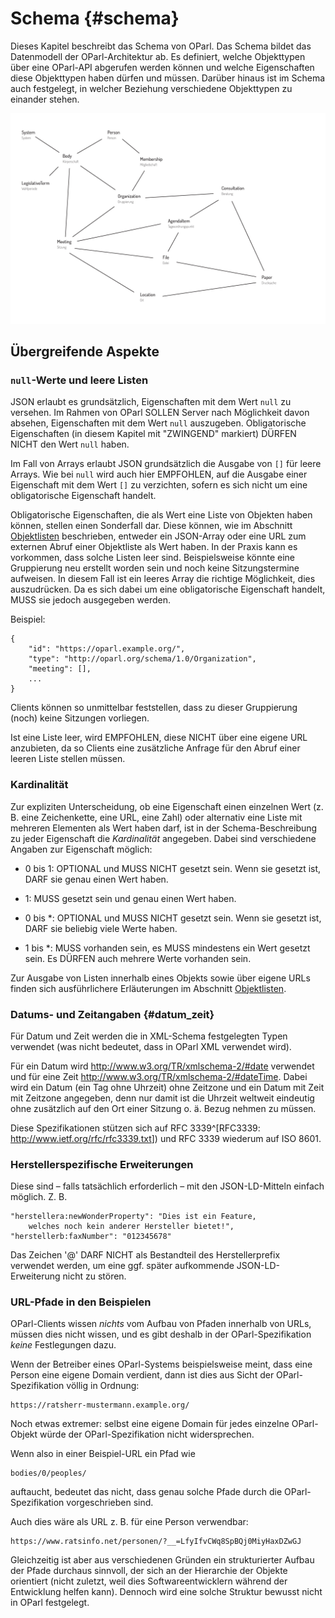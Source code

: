 Schema  {#schema}
======

Dieses Kapitel beschreibt das Schema von OParl. Das Schema bildet das
Datenmodell der OParl-Architektur ab. Es definiert, welche Objekttypen
über eine OParl-API abgerufen werden können und welche Eigenschaften
diese Objekttypen haben dürfen und müssen. Darüber hinaus ist im Schema
auch festgelegt, in welcher Beziehung verschiedene Objekttypen zu
einander stehen.

![OParl Objekttypen: Ein Überblick](images/objekttypen_graph.png)


Übergreifende Aspekte
---------------------

### `null`-Werte und leere Listen

JSON erlaubt es grundsätzlich, Eigenschaften mit dem Wert `null` zu versehen.
Im Rahmen von OParl SOLLEN Server nach Möglichkeit davon absehen, Eigenschaften
mit dem Wert `null` auszugeben. Obligatorische Eigenschaften (in diesem Kapitel mit "ZWINGEND" markiert) DÜRFEN NICHT den Wert `null` haben.

Im Fall von Arrays erlaubt JSON grundsätzlich die Ausgabe von `[]` für leere Arrays.
Wie bei `null` wird auch hier EMPFOHLEN, auf die Ausgabe einer Eigenschaft mit dem Wert `[]` zu verzichten, sofern es sich nicht um eine obligatorische Eigenschaft handelt.

Obligatorische Eigenschaften, die als Wert eine Liste von Objekten haben können,
stellen einen Sonderfall dar. Diese können, wie im Abschnitt
[Objektlisten](#objektlisten) beschrieben, entweder ein JSON-Array oder eine
URL zum externen Abruf einer Objektliste als Wert haben. In der Praxis kann es
vorkommen, dass solche Listen leer sind. Beispielsweise könnte eine Gruppierung
neu erstellt worden sein und noch keine Sitzungstermine aufweisen. In diesem
Fall ist ein leeres Array die richtige Möglichkeit, dies auszudrücken. Da es sich
dabei um eine obligatorische Eigenschaft handelt, MUSS sie jedoch ausgegeben werden.

Beispiel:

~~~~~  {#schema_ex1 .json}
{
    "id": "https://oparl.example.org/",
    "type": "http://oparl.org/schema/1.0/Organization",
    "meeting": [],
    ...
}
~~~~~

Clients können so unmittelbar feststellen, dass zu dieser Gruppierung (noch) keine
Sitzungen vorliegen.

Ist eine Liste leer, wird EMPFOHLEN, diese NICHT über eine eigene URL anzubieten,
da so Clients eine zusätzliche Anfrage für den Abruf einer leeren Liste stellen
müssen.


### Kardinalität

Zur expliziten Unterscheidung, ob eine Eigenschaft einen einzelnen Wert
(z. B. eine Zeichenkette, eine URL, eine Zahl) oder alternativ eine Liste mit
mehreren Elementen als Wert haben darf, ist in der Schema-Beschreibung 
zu jeder Eigenschaft die *Kardinalität* angegeben. Dabei sind verschiedene
Angaben zur Eigenschaft möglich:

* 0 bis 1: OPTIONAL und MUSS NICHT gesetzt sein. Wenn sie gesetzt ist,
  DARF sie genau einen Wert haben.

* 1: MUSS gesetzt sein und genau einen Wert haben.

* 0 bis *: OPTIONAL und MUSS NICHT gesetzt sein. Wenn sie gesetzt ist,
  DARF sie beliebig viele Werte haben.

* 1 bis *: MUSS vorhanden sein, es MUSS mindestens ein Wert gesetzt sein.
  Es DÜRFEN auch mehrere Werte vorhanden sein.

Zur Ausgabe von Listen innerhalb eines Objekts sowie über eigene URLs finden sich
ausführlichere Erläuterungen im Abschnitt [Objektlisten](#objektlisten).

### Datums- und Zeitangaben  {#datum_zeit}

Für Datum und Zeit werden die in XML-Schema festgelegten Typen verwendet
(was nicht bedeutet, dass in OParl XML verwendet wird).

Für ein Datum wird http://www.w3.org/TR/xmlschema-2/#date verwendet und
für eine Zeit http://www.w3.org/TR/xmlschema-2/#dateTime. Dabei wird ein
Datum (ein Tag ohne Uhrzeit) ohne Zeitzone und ein Datum mit Zeit mit
Zeitzone angegeben, denn nur damit ist die Uhrzeit weltweit eindeutig
ohne zusätzlich auf den Ort einer Sitzung o. ä. Bezug nehmen zu müssen.

Diese Spezifikationen stützen sich auf RFC 3339^[RFC3339:
<http://www.ietf.org/rfc/rfc3339.txt>]) und RFC 3339 wiederum auf ISO 8601.

### Herstellerspezifische Erweiterungen

Diese sind – falls tatsächlich erforderlich – mit den JSON-LD-Mitteln einfach möglich. Z. B.

~~~~~
"herstellera:newWonderProperty": "Dies ist ein Feature,
    welches noch kein anderer Hersteller bietet!",
"herstellerb:faxNumber": "012345678"
~~~~~

Das Zeichen '@' DARF NICHT als Bestandteil des Herstellerprefix verwendet werden,
um eine ggf. später aufkommende JSON-LD-Erweiterung nicht zu stören.

### URL-Pfade in den Beispielen

OParl-Clients wissen *nichts* vom Aufbau von Pfaden innerhalb von URLs,
müssen dies nicht wissen, und es gibt deshalb in der OParl-Spezifikation
*keine* Festlegungen dazu.

Wenn der Betreiber eines OParl-Systems beispielsweise meint, dass eine
Person eine eigene Domain verdient, dann ist dies aus Sicht der OParl-Spezifikation
völlig in Ordnung:

    https://ratsherr-mustermann.example.org/

Noch etwas extremer: selbst eine eigene Domain für jedes einzelne 
OParl-Objekt würde der OParl-Spezifikation nicht widersprechen.

Wenn also in einer Beispiel-URL ein Pfad wie

    bodies/0/peoples/

auftaucht, bedeutet das nicht, dass genau solche Pfade durch
die OParl-Spezifikation vorgeschrieben sind.

Auch dies wäre als URL z. B. für eine Person verwendbar:

    https://www.ratsinfo.net/personen/?__=LfyIfvCWq8SpBQj0MiyHaxDZwGJ

Gleichzeitig ist aber aus verschiedenen Gründen ein strukturierter Aufbau
der Pfade durchaus sinnvoll, der sich an der Hierarchie der Objekte
orientiert (nicht zuletzt, weil dies Softwareentwicklern während der
Entwicklung helfen kann). Dennoch wird eine solche Struktur bewusst
nicht in OParl festgelegt.
